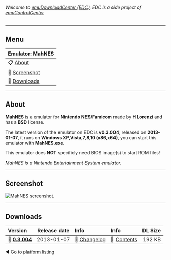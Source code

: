 ###### Welcome to [emuDownloadCenter (EDC)](https://github.com/PhoenixInteractiveNL/emuDownloadCenter/wiki/), EDC is a side project of [emuControlCenter](https://github.com/PhoenixInteractiveNL/emuControlCenter/wiki/)
***
## Menu
| **Emulator: MahNES** |
|:---------|
| :clipboard: [About](#about) |
| :sunrise: [Screenshot](#screenshot) |
| :floppy_disk: [Downloads](#downloads) |
***
## About
**MahNES** is a emulator for **Nintendo NES/Famicom** made by **H Lorenzi** and has a **BSD** license.

The latest version of the emulator on EDC is **v0.3.004**, released on **2013-01-07**, it runs on **Windows XP,Vista,7,8,10 (x86,x64)**, you can start this emulator with **MahNES.exe**.

This emulator does **NOT** specificly need BIOS image(s) to start ROM files!

_MahNES is a Nintendo Entertainment System emulator._
***
## Screenshot
![](https://raw.githubusercontent.com/PhoenixInteractiveNL/emuDownloadCenter/master/hooks/mahnes/screen.jpg "MahNES screenshot.")
***
## Downloads
| Version  | Release date  | Info       | Info       | DL Size    |
|:---------|:-------------:|:-----------|:-----------|-----------:|
| :floppy_disk: [**0.3.004**](https://github.com/PhoenixInteractiveNL/edc-repo0004/raw/master/mahnes/0.3.004.7z) | 2013-01-07 | :page_facing_up: [Changelog](https://github.com/PhoenixInteractiveNL/edc-repo0004/blob/master/mahnes/0.3.004_changelog.txt) | :mag_right: [Contents](https://github.com/PhoenixInteractiveNL/edc-repo0004/blob/master/mahnes/0.3.004_contents.txt) | 192 KB |

:arrow_backward: [Go to platform listing](https://github.com/PhoenixInteractiveNL/emuDownloadCenter/wiki/EDC-Platform-List)
